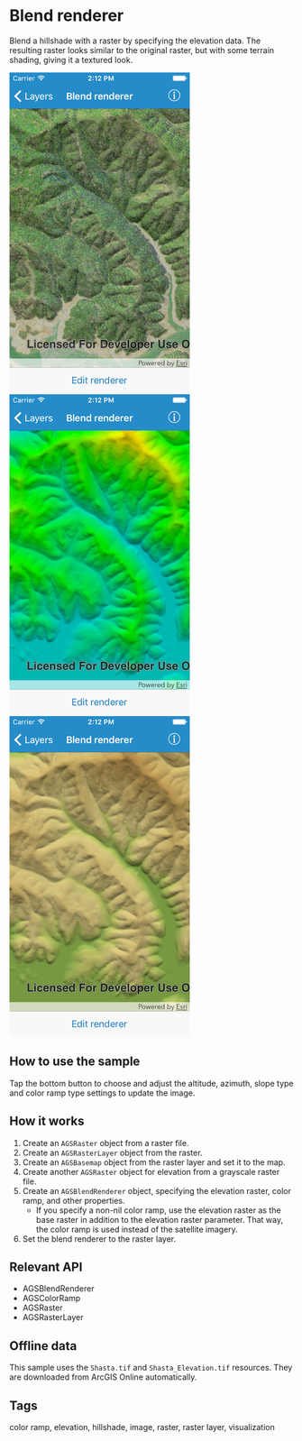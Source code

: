 # Blend renderer

Blend a hillshade with a raster by specifying the elevation data. The resulting raster looks similar to the original raster, but with some terrain shading, giving it a textured look.

![Blend renderer default renderer](blend-renderer-1.png)
![Edited renderer 1](blend-renderer-2.png)
![Edited renderer 2](blend-renderer-3.png)

## How to use the sample

Tap the bottom button to choose and adjust the altitude, azimuth, slope type and color ramp type settings to update the image.

## How it works

1. Create an `AGSRaster` object from a raster file.
2. Create an `AGSRasterLayer` object from the raster.
3. Create an `AGSBasemap` object from the raster layer and set it to the map.
4. Create another `AGSRaster` object for elevation from a grayscale raster file.
5. Create an `AGSBlendRenderer` object, specifying the elevation raster, color ramp, and other properties.
    * If you specify a non-nil color ramp, use the elevation raster as the base raster in addition to the elevation raster parameter. That way, the color ramp is used instead of the satellite imagery.
6. Set the blend renderer to the raster layer.

## Relevant API

* AGSBlendRenderer
* AGSColorRamp
* AGSRaster
* AGSRasterLayer

## Offline data

This sample uses the `Shasta.tif` and `Shasta_Elevation.tif` resources. They are downloaded from ArcGIS Online automatically.

## Tags

color ramp, elevation, hillshade, image, raster, raster layer, visualization
